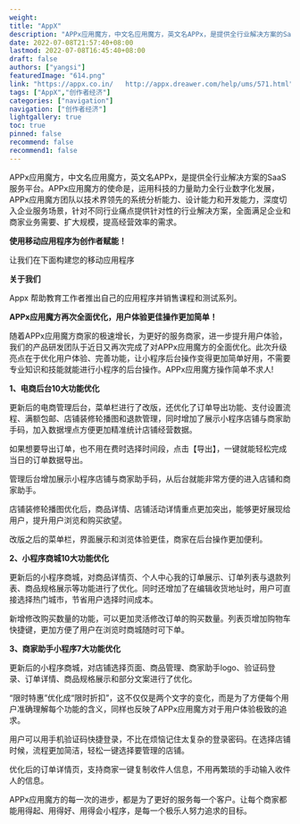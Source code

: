 ```yaml
---
weight: 
title: "AppX"
description: "APPx应用魔方，中文名应用魔方，英文名APPx，是提供全行业解决方案的SaaS服务平台。APPx应用魔方的使命是，运用科技的力量助力全行业数字化发展，APPx应用魔方团队以技术界领先的系统分析能力、设计能力和开发能力，深度切入企业服务场景，针对不同行业痛点提供针对性的行业解决方案，全面满足企业和商家业务需要、扩大规模，提高经营效率的需求。"
date: 2022-07-08T21:57:40+08:00
lastmod: 2022-07-08T16:45:40+08:00
draft: false
authors: ["yangsi"]
featuredImage: "614.png"
link: "https://appx.co.in/   http://appx.dreawer.com/help/ums/571.html"
tags: ["AppX","创作者经济"]
categories: ["navigation"]
navigation: ["创作者经济"]
lightgallery: true
toc: true
pinned: false
recommend: false
recommend1: false
---
```


APPx应用魔方，中文名应用魔方，英文名APPx，是提供全行业解决方案的SaaS服务平台。APPx应用魔方的使命是，运用科技的力量助力全行业数字化发展，APPx应用魔方团队以技术界领先的系统分析能力、设计能力和开发能力，深度切入企业服务场景，针对不同行业痛点提供针对性的行业解决方案，全面满足企业和商家业务需要、扩大规模，提高经营效率的需求。

**使用移动应用程序为创作者赋能！**

让我们在下面构建您的移动应用程序

**关于我们**

Appx 帮助教育工作者推出自己的应用程序并销售课程和测试系列。

**APPx应用魔方再次全面优化，用户体验更佳操作更加简单！**

随着APPx应用魔方商家的极速增长，为更好的服务商家，进一步提升用户体验，我们的产品研发团队于近日又再次完成了对APPx应用魔方的全面优化。此次升级亮点在于优化用户体验、完善功能，让小程序后台操作变得更加简单好用，不需要专业知识和技能就能进行小程序的后台操作。APPx应用魔方操作简单不求人!

**1、电商后台10大功能优化**

更新后的电商管理后台，菜单栏进行了改版，还优化了订单导出功能、支付设置流程、满额包邮、店铺装修轮播图和退款管理，同时增加了展示小程序店铺与商家助手码，加入数据埋点方便更加精准统计店铺经营数据。

如果想要导出订单，也不用在费时选择时间段，点击【导出】，一键就能轻松完成当日的订单数据导出。

管理后台增加展示小程序店铺与商家助手码，从后台就能非常方便的进入店铺和商家助手。

店铺装修轮播图优化后，商品详情、店铺活动详情重点更加突出，能够更好展现给用户，提升用户浏览和购买欲望。

改版之后的菜单栏，界面展示和浏览体验更佳，商家在后台操作更加便利。

**2、小程序商城10大功能优化**

更新后的小程序商城，对商品详情页、个人中心我的订单展示、订单列表与退款列表、商品规格展示等功能进行了优化。同时还增加了在编辑收货地址时，用户可直接选择热门城市，节省用户选择时间成本。

新增修改购买数量的功能，可以更加灵活修改订单的购买数量。列表页增加购物车快捷键，更加方便了用户在浏览时商城随时可下单。

**3、商家助手小程序7大功能优化**

更新后的小程序商城，对店铺选择页面、商品管理、商家助手logo、验证码登录、订单详情、商品规格展示和部分文案进行了优化。

“限时特惠”优化成“限时折扣”，这不仅仅是两个文字的变化，而是为了方便每个用户准确理解每个功能的含义，同样也反映了APPx应用魔方对于用户体验极致的追求。

用户可以用手机验证码快捷登录，不比在烦恼记住太复杂的登录密码。在选择店铺时候，流程更加简洁，轻松一键选择要管理的店铺。

优化后的订单详情页，支持商家一键复制收件人信息，不用再繁琐的手动输入收件人的信息。

APPx应用魔方的每一次的进步，都是为了更好的服务每一个客户。让每个商家都能用得起、用得好、用得会小程序，是每一个极乐人努力追求的目标。